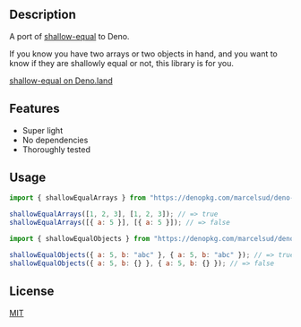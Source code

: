 ## Description

A port of <a href="https://npmjs.org/package/shallow-equal" target="_blank">shallow-equal</a> to Deno.

If you know you have two arrays or two objects in hand, and you want to know if they are shallowly equal or not, this library is for you.

<a href="https://deno.land/x/shallow_equal" target="_blank">shallow-equal on Deno.land</a>

## Features

- Super light
- No dependencies
- Thoroughly tested

## Usage

```js
import { shallowEqualArrays } from "https://denopkg.com/marcelsud/deno-shallow-equal/mod.ts";

shallowEqualArrays([1, 2, 3], [1, 2, 3]); // => true
shallowEqualArrays([{ a: 5 }], [{ a: 5 }]); // => false
```

```js
import { shallowEqualObjects } from "https://denopkg.com/marcelsud/deno-shallow-equal/mod.ts";

shallowEqualObjects({ a: 5, b: "abc" }, { a: 5, b: "abc" }); // => true
shallowEqualObjects({ a: 5, b: {} }, { a: 5, b: {} }); // => false
```

## License

<a href="http://moroshko.mit-license.org" target="_blank">MIT</a>